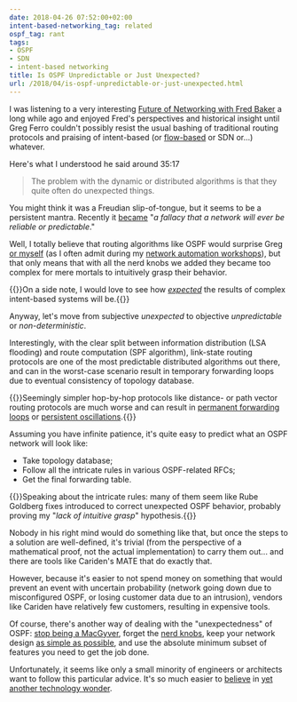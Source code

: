 ```yaml
---
date: 2018-04-26 07:52:00+02:00
intent-based-networking_tag: related
ospf_tag: rant
tags:
- OSPF
- SDN
- intent-based networking
title: Is OSPF Unpredictable or Just Unexpected?
url: /2018/04/is-ospf-unpredictable-or-just-unexpected.html
---
```

I was listening to a very interesting [Future of Networking with Fred Baker](http://packetpushers.net/podcast/podcasts/show-354-future-networking-fred-baker/) a long while ago and enjoyed Fred's perspectives and historical insight until Greg Ferro couldn't possibly resist the usual bashing of traditional routing protocols and praising of intent-based (or [flow-based](https://blog.ipspace.net/2015/11/packet-and-flow-based-forwarding.html) or SDN or...) whatever.

Here's what I understood he said around 35:17
<!--more-->
> The problem with the dynamic or distributed algorithms is that they quite often do unexpected things.

You might think it was a Freudian slip-of-tongue, but it seems to be a persistent mantra. Recently it [became](http://etherealmind.com/networking-complex-hard/) "*a fallacy that a network will ever be reliable or predictable*."

Well, I totally believe that routing algorithms like OSPF would surprise Greg [or myself](https://blog.ipspace.net/2017/01/ospf-forwarding-address-yet-another.html) (as I often admit during my [network automation workshops](http://www.ipspace.net/Hands-On_Network_Automation)), but that only means that with all the nerd knobs we added they became too complex for mere mortals to intuitively grasp their behavior.

{{<note>}}On a side note, I would love to see how [*expected*](https://www.youtube.com/watch?v=ARJ8cAGm6JE) the results of complex intent-based systems will be.{{</note>}}

Anyway, let's move from subjective *unexpected* to objective *unpredictable* or *non-deterministic*.

Interestingly, with the clear split between information distribution (LSA flooding) and route computation (SPF algorithm), link-state routing protocols are one of the most predictable distributed algorithms out there, and can in the worst-case scenario result in temporary forwarding loops due to eventual consistency of topology database.

{{<note warn>}}Seemingly simpler hop-by-hop protocols like distance- or path vector routing protocols are much worse and can result in [permanent forwarding loops](https://blog.ipspace.net/2013/10/can-bgp-route-reflectors-really.html) or [persistent oscillations](https://rule11.tech/bgp-persistent-oscillation/).{{</note>}}

Assuming you have infinite patience, it's quite easy to predict what an OSPF network will look like:

-   Take topology database;
-   Follow all the intricate rules in various OSPF-related RFCs;
-   Get the final forwarding table.

{{<note>}}Speaking about the intricate rules: many of them seem like Rube Goldberg fixes introduced to correct unexpected OSPF behavior, probably proving my "*lack of intuitive grasp*" hypothesis.{{</note>}}

Nobody in his right mind would do something like that, but once the steps to a solution are well-defined, it's trivial (from the perspective of a mathematical proof, not the actual implementation) to carry them out... and there are tools like Cariden's MATE that do exactly that.

However, because it's easier to not spend money on something that would prevent an event with uncertain probability (network going down due to misconfigured OSPF, or losing customer data due to an intrusion), vendors like Cariden have relatively few customers, resulting in expensive tools.

Of course, there's another way of dealing with the "unexpectedness" of OSPF: [stop being a MacGyver](https://blog.ipspace.net/2013/08/temper-your-macgyver-streak.html), forget the [nerd knobs](http://blog.ipspace.net/2015/08/musing-on-nerd-knobs.html), keep your network design [as simple as possible](http://blog.ipspace.net/2011/05/complexity-belongs-to-network-edge.html), and use the absolute minimum subset of features you need to get the job done.

Unfortunately, it seems like only a small minority of engineers or architects want to follow this particular advice. It's so much easier to [believe](https://blog.ipspace.net/2016/01/the-sad-state-of-enterprise-networking.html) in [yet another technology wonder](http://blog.ipspace.net/2017/09/intent-based-hype.html).
